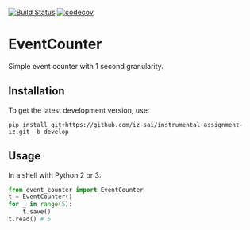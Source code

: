 [![Build Status](https://travis-ci.org/iz-sai/instrumental-assignment-iz.svg?branch=master)](https://travis-ci.org/iz-sai/instrumental-assignment-iz)
[![codecov](https://codecov.io/gh/iz-sai/instrumental-assignment-iz/branch/master/graph/badge.svg)](https://codecov.io/gh/iz-sai/instrumental-assignment-iz)

# EventCounter

Simple event counter with 1 second granularity.

## Installation

To get the latest development version, use:

    pip install git+https://github.com/iz-sai/instrumental-assignment-iz.git -b develop


## Usage

In a shell with Python 2 or 3:

```python
from event_counter import EventCounter
t = EventCounter()
for _ in range(5):
    t.save()
t.read() # 5
```
